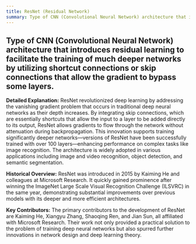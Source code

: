 ```yaml
---
title: ResNet (Residual Network)
summary: Type of CNN (Convolutional Neural Network) architecture that introduces residual learning to facilitate the training of much deeper networks by utilizing shortcut connections or skip connections that allow the gradient to bypass some layers.
---
```

## Type of CNN (Convolutional Neural Network) architecture that introduces residual learning to facilitate the training of much deeper networks by utilizing shortcut connections or skip connections that allow the gradient to bypass some layers.

**Detailed Explanation:** ResNet revolutionized deep learning by addressing the vanishing gradient problem that occurs in traditional deep neural networks as their depth increases. By integrating skip connections, which are essentially shortcuts that allow the input to a layer to be added directly to its output, ResNet allows gradients to flow through the network without attenuation during backpropagation. This innovation supports training significantly deeper networks—versions of ResNet have been successfully trained with over 100 layers—enhancing performance on complex tasks like image recognition. The architecture is widely adopted in various applications including image and video recognition, object detection, and semantic segmentation.

**Historical Overview:** ResNet was introduced in 2015 by Kaiming He and colleagues at Microsoft Research. It quickly gained prominence after winning the ImageNet Large Scale Visual Recognition Challenge (ILSVRC) in the same year, demonstrating substantial improvements over previous models with its deeper and more efficient architectures.

**Key Contributors:** The primary contributors to the development of ResNet are Kaiming He, Xiangyu Zhang, Shaoqing Ren, and Jian Sun, all affiliated with Microsoft Research. Their work not only provided a practical solution to the problem of training deep neural networks but also spurred further innovations in network design and deep learning theory.
